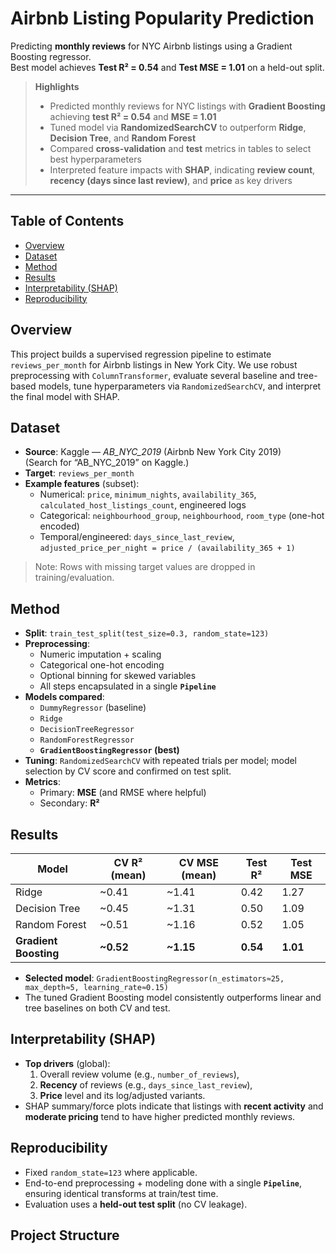 # Airbnb Listing Popularity Prediction

Predicting **monthly reviews** for NYC Airbnb listings using a Gradient Boosting regressor.  
Best model achieves **Test R² = 0.54** and **Test MSE = 1.01** on a held-out split.

> **Highlights**
> - Predicted monthly reviews for NYC listings with **Gradient Boosting** achieving **test R² = 0.54** and **MSE = 1.01**  
> - Tuned model via **RandomizedSearchCV** to outperform **Ridge**, **Decision Tree**, and **Random Forest**  
> - Compared **cross-validation** and **test** metrics in tables to select best hyperparameters  
> - Interpreted feature impacts with **SHAP**, indicating **review count**, **recency (days since last review)**, and **price** as key drivers

---

## Table of Contents
- [Overview](#overview)
- [Dataset](#dataset)
- [Method](#method)
- [Results](#results)
- [Interpretability (SHAP)](#interpretability-shap)
- [Reproducibility](#reproducibility)


## Overview
This project builds a supervised regression pipeline to estimate `reviews_per_month` for Airbnb listings in New York City. We use robust preprocessing with `ColumnTransformer`, evaluate several baseline and tree-based models, tune hyperparameters via `RandomizedSearchCV`, and interpret the final model with SHAP.

## Dataset
- **Source**: Kaggle — *AB_NYC_2019* (Airbnb New York City 2019)  
  (Search for “AB_NYC_2019” on Kaggle.)
- **Target**: `reviews_per_month`  
- **Example features** (subset):
  - Numerical: `price`, `minimum_nights`, `availability_365`, `calculated_host_listings_count`, engineered logs
  - Categorical: `neighbourhood_group`, `neighbourhood`, `room_type` (one-hot encoded)
  - Temporal/engineered: `days_since_last_review`, `adjusted_price_per_night = price / (availability_365 + 1)`

> Note: Rows with missing target values are dropped in training/evaluation.

## Method
- **Split**: `train_test_split(test_size=0.3, random_state=123)`
- **Preprocessing**:
  - Numeric imputation + scaling
  - Categorical one-hot encoding
  - Optional binning for skewed variables
  - All steps encapsulated in a single **`Pipeline`**
- **Models compared**:
  - `DummyRegressor` (baseline)
  - `Ridge`
  - `DecisionTreeRegressor`
  - `RandomForestRegressor`
  - **`GradientBoostingRegressor` (best)**
- **Tuning**: `RandomizedSearchCV` with repeated trials per model; model selection by CV score and confirmed on test split.
- **Metrics**:
  - Primary: **MSE** (and RMSE where helpful)
  - Secondary: **R²**

## Results
| Model                    | CV R² (mean) | CV MSE (mean) | Test R² | Test MSE |
|-------------------------|--------------|---------------|---------|----------|
| Ridge                   | ~0.41        | ~1.41         | 0.42    | 1.27     |
| Decision Tree           | ~0.45        | ~1.31         | 0.50    | 1.09     |
| Random Forest           | ~0.51        | ~1.16         | 0.52    | 1.05     |
| **Gradient Boosting**   | **~0.52**    | **~1.15**     | **0.54**| **1.01** |

- **Selected model**: `GradientBoostingRegressor(n_estimators≈25, max_depth≈5, learning_rate≈0.15)`  
- The tuned Gradient Boosting model consistently outperforms linear and tree baselines on both CV and test.

## Interpretability (SHAP)
- **Top drivers** (global):  
  1) Overall review volume (e.g., `number_of_reviews`),  
  2) **Recency** of reviews (e.g., `days_since_last_review`),  
  3) **Price** level and its log/adjusted variants.
- SHAP summary/force plots indicate that listings with **recent activity** and **moderate pricing** tend to have higher predicted monthly reviews.


## Reproducibility
- Fixed `random_state=123` where applicable.
- End-to-end preprocessing + modeling done with a single **`Pipeline`**, ensuring identical transforms at train/test time.
- Evaluation uses a **held-out test split** (no CV leakage).

## Project Structure
